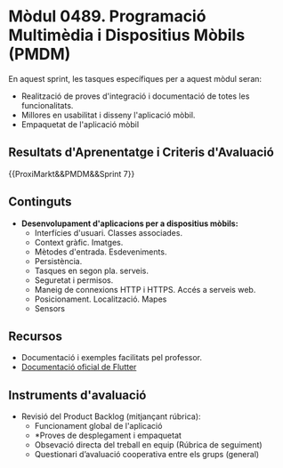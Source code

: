 # **Mòdul 0489**. Programació Multimèdia i Dispositius Mòbils (PMDM)

En aquest sprint, les tasques específiques per a aquest mòdul seran:

* Realització de proves d'integració i documentació de totes les funcionalitats.
* Millores en usabilitat i disseny l'aplicació mòbil.
* Empaquetat de l'aplicació mòbil

## Resultats d'Aprenentatge i Criteris d'Avaluació

{{ProxiMarkt&&PMDM&&Sprint 7}}

## Continguts

* **Desenvolupament d'aplicacions per a dispositius mòbils:**
    * Interfícies d'usuari. Classes associades.
    * Context gràfic. Imatges.
    * Mètodes d'entrada. Esdeveniments.
    * Persistència.
    * Tasques en segon pla. serveis.
    * Seguretat i permisos.
    * Maneig de connexions HTTP i HTTPS. Accés a serveis web.
    * Posicionament. Localització. Mapes
    * Sensors

## Recursos

* Documentació i exemples facilitats pel professor.
* [Documentació oficial de Flutter](https://docs.flutter.dev/)

## Instruments d'avaluació

* Revisió del Product Backlog (mitjançant rúbrica):  
    * Funcionament global de l'aplicació
    * *Proves de desplegament i empaquetat
    * Obsevació directa del treball en equip (Rúbrica de seguiment)
    * Questionari d’avaluació cooperativa entre els grups (general)





